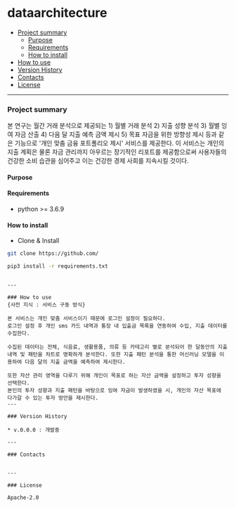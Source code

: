 # dataarchitecture
- [Project summary](#da-design-server)
  - [Purpose](#purpose)
  - [Requirements](#requirements)
  - [How to install](#how-to-install)
- [How to use](#how-to-use)
- [Version History](#version-history)
- [Contacts](#contacts)
- [License](#license)

---

### Project summary

본 연구는 월간 거래 분석으로 제공되는 1) 월별 거래 분석 2) 지출 성향 분석 3) 월별 잉여 자금 산출 4) 다음 달 지출 예측 금액 제시 5) 목표 자금을 위한 방향성 제시 등과 같은 기능으로 '개인 맞춤 금융 포트폴리오 제시' 서비스를 제공한다. 이 서비스는 개인의 지출 계획은 물론 자금 관리까지 아우르는 장기적인 리포트를 제공함으로써 사용자들의 건강한 소비 습관을 심어주고 이는 건강한 경제 사회를 지속시킬 것이다.

#### Purpose

#### Requirements
* python >= 3.6.9

#### How to install
* Clone & Install

```sh
git clone https://github.com/

pip3 install -r requirements.txt
```

```

---

### How to use
{사전 지식 : 서비스 구동 방식}

본 서비스는 개인 맞춤 서비스이기 때문에 로그인 설정이 필요하다.
로그인 설정 후 개인 sms 카드 내역과 통장 내 입출금 목록을 연동하여 수입, 지출 데이터를 수집한다.

수집된 데이터는 전체, 식음료, 생활용품, 의류 등 카테고리 별로 분석되어 한 달동안의 지출 내역 및 패턴을 차트로 명확하게 분석한다. 또한 지출 패턴 분석을 통한 머신러닝 모델을 이용하여 다음 달의 지출 금액을 예측하여 제시한다. 

또한 자산 관리 영역을 다루기 위해 개인이 목표로 하는 자산 금액을 설정하고 투자 성향을 선택한다.
본인의 투자 성향과 지출 패턴을 바탕으로 잉여 자금이 발생하였을 시, 개인의 자산 목표에 다가갈 수 있는 투자 방안을 제시한다.
---

### Version History

* v.0.0.0 : 개발중

---

### Contacts


---

### License

Apache-2.0
